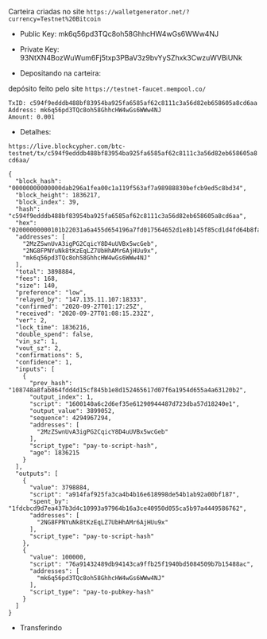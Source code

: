 Carteira criadas no site `https://walletgenerator.net/?currency=Testnet%20Bitcoin`

* Public Key: mk6q56pd3TQc8oh58GhhcHW4wGs6WWw4NJ	
 
* Private Key: 93NtXN4BozWuWum6Fj5txp3PBaV3z9bvYySZhxk3CwzuWVBiUNk


- Depositando na carteira:

depósito feito pelo site `https://testnet-faucet.mempool.co/`

```
TxID: c594f9edddb488bf83954ba925fa6585af62c8111c3a56d82eb658605a8cd6aa
Address: mk6q56pd3TQc8oh58GhhcHW4wGs6WWw4NJ
Amount: 0.001
```

- Detalhes:

`https://live.blockcypher.com/btc-testnet/tx/c594f9edddb488bf83954ba925fa6585af62c8111c3a56d82eb658605a8cd6aa/`

```
{
  "block_hash": "00000000000000dab296a1fea00c1a119f563af7a98988830befcb9ed5c8bd34",
  "block_height": 1836217,
  "block_index": 39,
  "hash": "c594f9edddb488bf83954ba925fa6585af62c8111c3a56d82eb658605a8cd6aa",
  "hex": "02000000000101b22031a6a455d654196a7fd017564652d1e8b145f85cd1d4fd64b8faa848871001000000171600140a6c2d6ef35e61290944487d723dba57d18240e1feffffff0264f739000000000017a914faf925fa3ca4b4b16e618998de54b1ab92a00bf187a0860100000000001976a91432489db94143ca9ffb25f1940bd5084509b7b15488ac0247304402201b30f5058cfdbe8f05f0f671295fca72fa64bca2f508961192d1ee0d5c1f9cac022018de24ddfe3108bf71f7bc314376ff9747634f8e9132b4e0498d8c04b57f4eb80121025c0493fc99a3d01537c7c7c75a11501db44021e523172c09f7f9734ec02bc91db8041c00",
  "addresses": [
    "2MzZSwnUvA3igPG2CqicY8D4uUVBx5wcGeb",
    "2NG8FPNYuNk8tKzEqLZ7UbHhAMr6AjHUu9x",
    "mk6q56pd3TQc8oh58GhhcHW4wGs6WWw4NJ"
  ],
  "total": 3898884,
  "fees": 168,
  "size": 140,
  "preference": "low",
  "relayed_by": "147.135.11.107:18333",
  "confirmed": "2020-09-27T01:17:25Z",
  "received": "2020-09-27T01:08:15.232Z",
  "ver": 2,
  "lock_time": 1836216,
  "double_spend": false,
  "vin_sz": 1,
  "vout_sz": 2,
  "confirmations": 5,
  "confidence": 1,
  "inputs": [
    {
      "prev_hash": "108748a8fab864fdd4d15cf845b1e8d152465617d07f6a1954d655a4a63120b2",
      "output_index": 1,
      "script": "1600140a6c2d6ef35e61290944487d723dba57d18240e1",
      "output_value": 3899052,
      "sequence": 4294967294,
      "addresses": [
        "2MzZSwnUvA3igPG2CqicY8D4uUVBx5wcGeb"
      ],
      "script_type": "pay-to-script-hash",
      "age": 1836215
    }
  ],
  "outputs": [
    {
      "value": 3798884,
      "script": "a914faf925fa3ca4b4b16e618998de54b1ab92a00bf187",
      "spent_by": "1fdcbcd9d7ea437b3d4c10993a97964b16a3ce40950d055ca5b97a4449586762",
      "addresses": [
        "2NG8FPNYuNk8tKzEqLZ7UbHhAMr6AjHUu9x"
      ],
      "script_type": "pay-to-script-hash"
    },
    {
      "value": 100000,
      "script": "76a91432489db94143ca9ffb25f1940bd5084509b7b15488ac",
      "addresses": [
        "mk6q56pd3TQc8oh58GhhcHW4wGs6WWw4NJ"
      ],
      "script_type": "pay-to-pubkey-hash"
    }
  ]
}
```

- Transferindo
